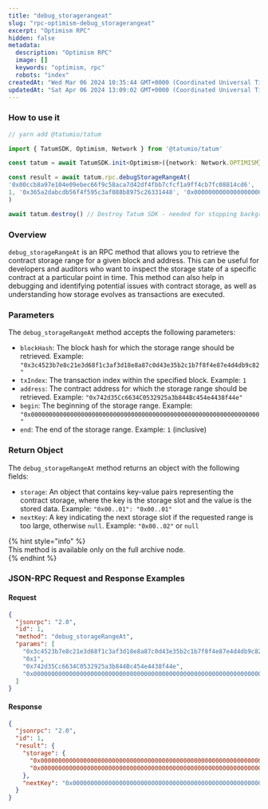 ```yaml
---
title: "debug_storagerangeat"
slug: "rpc-optimism-debug_storagerangeat"
excerpt: "Optimism RPC"
hidden: false
metadata: 
  description: "Optimism RPC"
  image: []
  keywords: "optimism, rpc"
  robots: "index"
createdAt: "Wed Mar 06 2024 10:35:44 GMT+0000 (Coordinated Universal Time)"
updatedAt: "Sat Apr 06 2024 13:09:02 GMT+0000 (Coordinated Universal Time)"
---
```




### How to use it



```typescript
// yarn add @tatumio/tatum

import { TatumSDK, Optimism, Network } from '@tatumio/tatum'

const tatum = await TatumSDK.init<Optimism>({network: Network.OPTIMISM})

const result = await tatum.rpc.debugStorageRangeAt(
'0x00ccb8a97e104e09ebec66f9c58aca7d42df4fbb7cfcf1a9ff4cb7fc08814cd6',
1, '0x365a2dabcdb56f4f595c3af088b8975c26331448', '0x0000000000000000000000000000000000000000000000000000000000000000', 1
)

await tatum.destroy() // Destroy Tatum SDK - needed for stopping background jobs
```



### Overview

`debug_storageRangeAt` is an RPC method that allows you to retrieve the contract storage range for a given block and address. This can be useful for developers and auditors who want to inspect the storage state of a specific contract at a particular point in time. This method can also help in debugging and identifying potential issues with contract storage, as well as understanding how storage evolves as transactions are executed.

### Parameters

The `debug_storageRangeAt` method accepts the following parameters:

- `blockHash`: The block hash for which the storage range should be retrieved. Example: `"0x3c4523b7e8c21e3d68f1c3af3d18e8a87c0d43e35b2c1b7f8f4e87e4d4db9c82"`
- `txIndex`: The transaction index within the specified block. Example: `1`
- `address`: The contract address for which the storage range should be retrieved. Example: `"0x742d35Cc6634C0532925a3b844Bc454e4438f44e"`
- `begin`: The beginning of the storage range. Example: `"0x0000000000000000000000000000000000000000000000000000000000000000"`
- `end`: The end of the storage range. Example: `1` (inclusive)

### Return Object

The `debug_storageRangeAt` method returns an object with the following fields:

- `storage`: An object that contains key-value pairs representing the contract storage, where the key is the storage slot and the value is the stored data. Example: `"0x00..01": "0x00..01"`
- `nextKey`: A key indicating the next storage slot if the requested range is too large, otherwise `null`. Example: `"0x00..02"` or `null`

{% hint style="info" %}  
This method is available only on the full archive node.  
{% endhint %}

### JSON-RPC Request and Response Examples

#### Request

```json
{
  "jsonrpc": "2.0",
  "id": 1,
  "method": "debug_storageRangeAt",
  "params": [
    "0x3c4523b7e8c21e3d68f1c3af3d18e8a87c0d43e35b2c1b7f8f4e87e4d4db9c82",
    "0x1",
    "0x742d35Cc6634C0532925a3b844Bc454e4438f44e",
    "0x0000000000000000000000000000000000000000000000000000000000000000", 1
  ]
}
```

#### Response

```json
{
  "jsonrpc": "2.0",
  "id": 1,
  "result": {
    "storage": {
      "0x0000000000000000000000000000000000000000000000000000000000000001": "0x0000000000000000000000000000000000000000000000000000000000000001",
      "0x0000000000000000000000000000000000000000000000000000000000000002": "0x0000000000000000000000000000000000000000000000000000000000000002"
    },
    "nextKey": "0x0000000000000000000000000000000000000000000000000000000000000065"
  }
}
```
